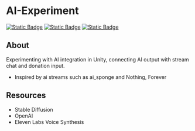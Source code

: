 # AI-Experiment
[![Static Badge](https://img.shields.io/badge/Made_with-Unity-57b9d3?style=flat&logo=unity)](https://unity3d.com)
[![Static Badge](https://img.shields.io/badge/Made_with-OpenAI-74aa9c?style=flat&logo=openai)](https://openai.com)
[![Static Badge](https://img.shields.io/badge/Made_with-C%23-239120?style=flat&logo=csharp)](https://)

## About

Experimenting with AI integration in Unity, connecting AI output with stream chat and donation input.

- Inspired by ai streams such as ai_sponge and Nothing, Forever

## Resources

- Stable Diffusion
- OpenAI
- Eleven Labs Voice Synthesis
